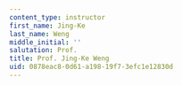 ```yaml
---
content_type: instructor
first_name: Jing-Ke
last_name: Weng
middle_initial: ''
salutation: Prof.
title: Prof. Jing-Ke Weng
uid: 0878eac8-0d61-a198-19f7-3efc1e12830d
---
```

